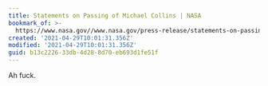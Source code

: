 ```yaml
---
title: Statements on Passing of Michael Collins | NASA
bookmark_of: >-
  https://www.nasa.gov//www.nasa.gov/press-release/statements-on-passing-of-michael-collins/
created: '2021-04-29T10:01:31.356Z'
modified: '2021-04-29T10:01:31.356Z'
guid: b13c2226-33db-4d28-8d70-eb693d1fe51f
---
```

Ah fuck. 
